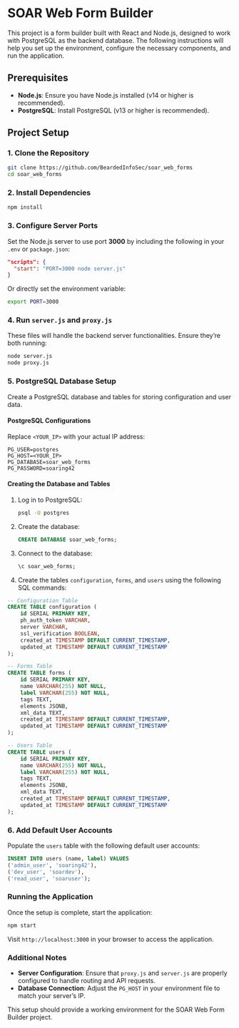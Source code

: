 
# SOAR Web Form Builder

This project is a form builder built with React and Node.js, designed to work with PostgreSQL as the backend database. The following instructions will help you set up the environment, configure the necessary components, and run the application.

## Prerequisites

- **Node.js**: Ensure you have Node.js installed (v14 or higher is recommended).
- **PostgreSQL**: Install PostgreSQL (v13 or higher is recommended).

## Project Setup

### 1. Clone the Repository

```bash
git clone https://github.com/BeardedInfoSec/soar_web_forms
cd soar_web_forms
```

### 2. Install Dependencies

```bash
npm install
```

### 3. Configure Server Ports

Set the Node.js server to use port **3000** by including the following in your `.env` or `package.json`:

```json
"scripts": {
  "start": "PORT=3000 node server.js"
}
```

Or directly set the environment variable:

```bash
export PORT=3000
```

### 4. Run `server.js` and `proxy.js`

These files will handle the backend server functionalities. Ensure they’re both running:

```bash
node server.js
node proxy.js
```

### 5. PostgreSQL Database Setup

Create a PostgreSQL database and tables for storing configuration and user data.

#### PostgreSQL Configurations

Replace `<YOUR_IP>` with your actual IP address:

```plaintext
PG_USER=postgres
PG_HOST=<YOUR_IP>
PG_DATABASE=soar_web_forms
PG_PASSWORD=soaring42
```

#### Creating the Database and Tables

1. Log in to PostgreSQL:
   ```bash
   psql -U postgres
   ```
2. Create the database:
   ```sql
   CREATE DATABASE soar_web_forms;
   ```

3. Connect to the database:
   ```sql
   \c soar_web_forms;
   ```

4. Create the tables `configuration`, `forms`, and `users` using the following SQL commands:

```sql
-- Configuration Table
CREATE TABLE configuration (
    id SERIAL PRIMARY KEY,
    ph_auth_token VARCHAR,
    server VARCHAR,
    ssl_verification BOOLEAN,
    created_at TIMESTAMP DEFAULT CURRENT_TIMESTAMP,
    updated_at TIMESTAMP DEFAULT CURRENT_TIMESTAMP
);

-- Forms Table
CREATE TABLE forms (
    id SERIAL PRIMARY KEY,
    name VARCHAR(255) NOT NULL,
    label VARCHAR(255) NOT NULL,
    tags TEXT,
    elements JSONB,
    xml_data TEXT,
    created_at TIMESTAMP DEFAULT CURRENT_TIMESTAMP,
    updated_at TIMESTAMP DEFAULT CURRENT_TIMESTAMP
);

-- Users Table
CREATE TABLE users (
    id SERIAL PRIMARY KEY,
    name VARCHAR(255) NOT NULL,
    label VARCHAR(255) NOT NULL,
    tags TEXT,
    elements JSONB,
    xml_data TEXT,
    created_at TIMESTAMP DEFAULT CURRENT_TIMESTAMP,
    updated_at TIMESTAMP DEFAULT CURRENT_TIMESTAMP
);
```

### 6. Add Default User Accounts

Populate the `users` table with the following default user accounts:

```sql
INSERT INTO users (name, label) VALUES
('admin_user', 'soaring42'),
('dev_user', 'soardev'),
('read_user', 'soaruser');
```

### Running the Application

Once the setup is complete, start the application:

```bash
npm start
```

Visit `http://localhost:3000` in your browser to access the application.

### Additional Notes

- **Server Configuration**: Ensure that `proxy.js` and `server.js` are properly configured to handle routing and API requests.
- **Database Connection**: Adjust the `PG_HOST` in your environment file to match your server’s IP.

This setup should provide a working environment for the SOAR Web Form Builder project. 
